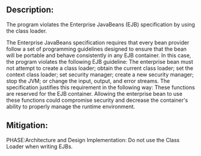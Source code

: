 ## Description:

The program violates the Enterprise JavaBeans (EJB) specification by using the class loader.

The Enterprise JavaBeans specification requires that every bean provider follow a set of programming guidelines designed to ensure that the bean will be portable and behave consistently in any EJB container. In this case, the program violates the following EJB guideline: The enterprise bean must not attempt to create a class loader; obtain the current class loader; set the context class loader; set security manager; create a new security manager; stop the JVM; or change the input, output, and error streams. The specification justifies this requirement in the following way: These functions are reserved for the EJB container. Allowing the enterprise bean to use these functions could compromise security and decrease the container's ability to properly manage the runtime environment.

## Mitigation:


PHASE:Architecture and Design Implementation:
Do not use the Class Loader when writing EJBs.

